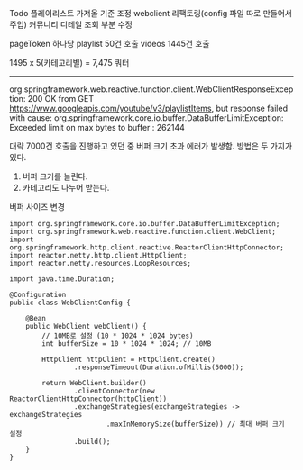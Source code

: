 Todo
플레이리스트 가져올 기준 조정
webclient 리팩토링(config 파일 따로 만들어서 주입)
커뮤니티 디테일 조회 부분 수정

pageToken 하나당
playlist 50건 호출
videos 1445건 호출

1495 x 5(카테고리별) = 7,475 쿼터

--------------------------------------------------------------------------

org.springframework.web.reactive.function.client.WebClientResponseException: 200 OK from GET https://www.googleapis.com/youtube/v3/playlistItems, but response failed with cause: org.springframework.core.io.buffer.DataBufferLimitException: Exceeded limit on max bytes to buffer : 262144

대략 7000건 호출을 진행하고 있던 중 버퍼 크기 초과 에러가 발생함.
방법은 두 가지가 있다.
1. 버퍼 크기를 늘린다.
2. 카테고리도 나누어 받는다.

버퍼 사이즈 변경
```
import org.springframework.core.io.buffer.DataBufferLimitException;
import org.springframework.web.reactive.function.client.WebClient;
import org.springframework.http.client.reactive.ReactorClientHttpConnector;
import reactor.netty.http.client.HttpClient;
import reactor.netty.resources.LoopResources;

import java.time.Duration;

@Configuration
public class WebClientConfig {

    @Bean
    public WebClient webClient() {
        // 10MB로 설정 (10 * 1024 * 1024 bytes)
        int bufferSize = 10 * 1024 * 1024; // 10MB

        HttpClient httpClient = HttpClient.create()
                .responseTimeout(Duration.ofMillis(5000));

        return WebClient.builder()
                .clientConnector(new ReactorClientHttpConnector(httpClient))
                .exchangeStrategies(exchangeStrategies -> exchangeStrategies
                        .maxInMemorySize(bufferSize)) // 최대 버퍼 크기 설정
                .build();
    }
}

```